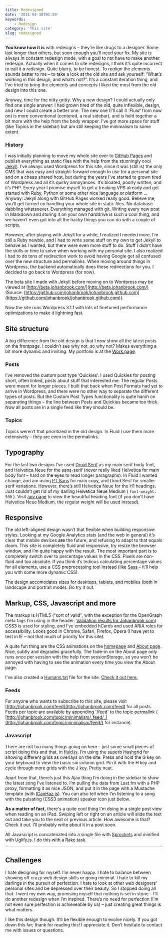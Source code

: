 ```yaml
---
title: Redesigned
date: '2011-04-18T01:39'
keywords:
    - Redesign
category: 'This site'
slug: redesigned
---
```


**You know how it is** with redesigns – they’re like drugs to a designer. Some last longer than others, but soon enough you'll need your fix. My site is always in constant redesign mode, with a goal to not have to make another redesign. Actually when it comes to site redesigns, I think it’s quite incorrect to call it _a redesign_. Quite blurry, to be honest. To _realign_ the elements sounds better to me – to take a look at the old site and ask yourself: “What’s working in this design, and what’s not?”. It’s a constant iteration thing, and I’ve tried to bring the elements and concepts I liked the most from the old design into this one.

Anyway, time for the nitty gritty. Why a new design? I could actually only find one single answer: I had grown tired of the old, quite inflexible, design, and new I could create a better one. The new one (I’ll call it _‘Fluid’_ from now on) is more conventional (centered, a real sidebar), and is held together a bit more with the help from the body wrapper. I’ve got more space for stuff (like Topics in the sidebar) but am still keeping the minimalism to some extent.

### History

I was initially planning to move my whole site over to [GitHub Pages](http://pages.github.com/) and publish everything as static files with the help from the stunningly cool [Jekyll](http://jekyllrb.com/). I’ve always used Wordpress for this site, since it was (still is) the only CMS that was easy and straight-forward enough to use for a personal site and on a cheap shared host, but during the years I’ve started to grown tired of Wordpress and all it’s quirky annoyances. It’s bloated, poorly written, and it’s PHP. Every year I promise myself to get a freaking VPS already and get started with Ruby, Python or some other nice language or platform … Anyway: Jekyll along with GitHub Pages worked really good. Believe me, you’ll get turned on handling your whole site in static files. No database dabbling whatsoever. Everything managed with git. Writing every new post in Markdown and storing it on your own harddrive is such a cool thing, and we haven’t even got into all the hacky things you can do with a couple of scripts.

However, after playing with Jekyll for a while, I realized I needed more. I’m still a Ruby newbie, and I had to write some stuff on my own to get Jekyll to behave as I wanted, but there were even more stuff to do. Stuff I didn’t have the skills or time to solve when working with my personal site. I also realized I had to do tons of redirection work to avoid having Google get all confused over the new structure and permalinks. When moving around things in Wordpress, the backend automatically does these redirections for you. I decided to go back to Wordpress (for now).

The beta site I made with Jekyll before moving on to Wordpress may be viewed at [http://beta.johanbrook.com/](http://beta.johanbrook.com/) (Source: [https://github.com/johanbrook/johanbrook.github.com](https://github.com/johanbrook/johanbrook.github.com)).

Now the site runs Wordpress 3.1.1 with lots of finetuned performance optimizations to make it lightning fast.

## Site structure

A big difference from the old design is that I now show all the latest posts on the frontpage. I couldn’t see why not, so why not? Makes everything a bit more dynamic and inviting. My portfolio is at the [Work page](http://johanbrook.com/work).

### Posts

I’ve removed the custom post type ‘Quickies’. I used Quickies for posting short, often linked, posts about stuff that interested me. The regular Posts were meant for longer pieces. I built that back when Post Formats had yet to arrive in Wordpress, and there were no other way to separate the different types of posts. But the Custom Post Types functionality is quite harsh on separating things – the line between Posts and Quickies became too thick. Now all posts are in a single feed like they should be.

### Topics

Topics weren’t that prioritized in the old design. In Fluid I use them more extensively – they are even in the permalinks.

## Typography

For the last two designs I’ve used [Droid Serif](http://www.google.com/webfonts/family?family=Droid+Serif&subset=latin) as my main serif body font, and Helvetica Neue for the sans-serif (never really liked Helvetica for main body font – hard on the eyes to read longer paragraphs). In Fluid I wanted change, and am using [PT Sans](http://www.google.com/webfonts/family?family=PT+Sans&subset=latin) for main copy, and Droid Serif for smaller serif variations. However, there’s still Helvetica Neue for the H1 headings. Just couldn’t get rid of my darling Helvetica Neue Medium ( `font-weight: 500` ). Visit [any page](http://johanbrook.com/heroes/) to view the beautiful heading font (if you don’t have Helvetica Neue Medium, the regular weight will be used instead).

## Responsive

The old left-aligned design wasn’t that flexible when building responsive styles. Looking at my Google Analytics stats (and the web in general) it’s clear that mobile devices **are** the future, and refusing to adapt to that equals doom. This site is completely fluid and responsive, try resize the browser window, and I’m quite happy with the result. The most important part is to completely switch over to percentage values in the CSS. Pixels are non-fluid and too absolute. If you think it’s tedious calculating percentage values for all elements, use a CSS preprocessing tool instead (like [Sass](http://sass-lang.com) – it’ll help you with some more dynamic CSS).

The design accomodates sizes for desktops, tablets, and mobiles (both in landscape and portrait mode). Go try it out.

## Markup, CSS, Javascript and more

The markup is HTML5 (“sort of valid”, with the exception for the OpenGraph meta tags I’m using in the header: [Validation results for Johanbrook.com](http://validator.nu/?doc=http%3A%2F%2Fjohanbrook.com%2F)). CSS3 is used for styling, and I’ve embedded hCards and used ARIA roles for accessibility. Looks good in Chrome, Safari, Firefox, Opera (I have yet to test in IE – not that much of priority for this site).

A quite fun thing are the CSS animations on the [homepage](http://johanbrook.com) and [About page](http://johanbrook.com/about). Nice, subtly and degrades gracefully. The fade-in on the About page only runs once per session with the help from sessionStorage, so you won’t be annoyed with having to see the animation every time you view the About page.

I've also created a [Humans.txt](http://humanstxt.org) file for the site. [Check it out here.](http://johanbrook.com/humans.txt)

### Feeds
For anyone who wants to subscribe to this site, please visit [http://johanbrook.com/feed](http://johanbrook.com/feed) for all posts. Feeds per topic are available by appending '/feed' to the topic permalink ( [http://johanbrook.com/topic/minimalism/_feed/_](http://johanbrook.com/topic/minimalism/feed/) for instance).
### Javascript

There are not too many things going on here – just some small pieces of script doing this and that, in [fluid.js](http://johanbrook.com/site/wp-content/themes/fluid/static/js/fluid.js). I’m using the superb [Hashgrid](http://hashgrid.com) for showing different grids as overlays on the site. Press and hold the G key on your keyboard to view the basic six column grid. Pin it with the H key and cycle through more grids with the J key. Pretty neat.

Apart from that, there’s just this Ajax thing I’m doing in the sidebar to show the latest song I’ve listened to. I’m pulling the data from Last.fm with a PHP proxy, formatting it as nice JSON, and put it in the page with a Mustache template (with [ICanHaz.js](icanhazjs.com)). You can also tell when I'm listening to a song with the pulsating (CSS3 animation) speaker icon just below.

**As a matter of fact,** there's a quite cool thing I'm doing in a single post view when reading on an iPad. Swiping left or right on an article will slide the text out and take you to the next or previous article. How awesome is that? Check it out. I'll probably write about it in a post soon.

All Javascript is concatenated into a single file with [Sprockets](http://getsprockets.org/) and minified with Uglify.js. I do this with a Rake task.

* * *

## Challenges

I hate designing for myself. I’m never happy. I hate to balance between showing off crazy web design skills or going minimal. I hate to kill my darlings in the pursuit of perfection. I hate to look at other web designers’ personal sites and be depressed over their beauty. So I stopped doing all that. I went my own way, promising myself that nothing is set in stone – I’ll do another redesign when I’m inspired. There’s no need for perfection (I’m not even sure perfection is achieveable by us) – just creating great things is what matters.

I like this design though. It’ll be flexible enough to evolve nicely. If you got down this far; thank for reading this! I appreciate it. Don’t hesitate to contact me with issues or questions.
